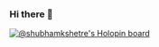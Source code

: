 ### Hi there 👋

<!--
**shubham-kshetre/shubham-kshetre** is a ✨ _special_ ✨ repository because its `README.md` (this file) appears on your GitHub profile.

Here are some ideas to get you started:

- 🔭 I’m currently working on ...
- 🌱 I’m currently learning ...
- 👯 I’m looking to collaborate on ...
- 🤔 I’m looking for help with ...
- 💬 Ask me about ...
- 📫 How to reach me: ...
- 😄 Pronouns: ...
- ⚡ Fun fact: ...
-->

[![@shubhamkshetre's Holopin board](https://holopin.io/api/user/board?user=shubhamkshetre)](https://holopin.io/@shubhamkshetre)
